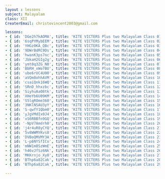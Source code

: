 ```yaml
--- 
layout : lessons 
subject: Malayalam
class: XII
CreaterEmail: christovincent2003@gmail.com

lessons:
- { id: 'DGe2h7kAOMA', title: 'KITE VICTERS Plus two Malayalam Class 01 (First Bell-ഫസ്റ്റ് ബെല്‍)' }
- { id: '6sqPYMybEEM', title: 'KITE VICTERS Plus two Malayalam Class 02 (First Bell-ഫസ്റ്റ് ബെല്‍)' }
- { id: 'YHGz0KA_QBc', title: 'KITE VICTERS Plus two Malayalam Class 03 (First Bell-ഫസ്റ്റ് ബെല്‍)' }
- { id: '9DWrBdRC9Ds', title: 'KITE VICTERS Plus two Malayalam Class 04 (First Bell-ഫസ്റ്റ് ബെല്‍)' }
- { id: 'hwanK3ps7nc', title: 'KITE VICTERS Plus two Malayalam Class 05 (First Bell-ഫസ്റ്റ് ബെല്‍)' }
- { id: 'JbkaH2GIg2g', title: 'KITE VICTERS Plus two Malayalam Class 06 (First Bell-ഫസ്റ്റ് ബെല്‍)' }
- { id: 'ymt0q3ZG_N8', title: 'KITE VICTERS Plus two Malayalam Class 07 (First Bell-ഫസ്റ്റ് ബെല്‍)' }
- { id: 'BbRH_xWo7BU', title: 'KITE VICTERS Plus two Malayalam Class 08 (First Bell-ഫസ്റ്റ് ബെല്‍)' }
- { id: 'ube6rUC4U00', title: 'KITE VICTERS Plus two Malayalam Class 09 (First Bell-ഫസ്റ്റ് ബെല്‍)' }
- { id: 'aVQm8ohhAVM', title: 'KITE VICTERS Plus two Malayalam Class 10 (First Bell-ഫസ്റ്റ് ബെല്‍)' }
- { id: 'csaiQnk16WQ', title: 'KITE VICTERS Plus two Malayalam Class 11 (First Bell-ഫസ്റ്റ് ബെല്‍)' }
- { id: 'SRnD_hhxzbc', title: 'KITE VICTERS Plus two Malayalam Class 12 (First Bell-ഫസ്റ്റ് ബെല്‍)' }
- { id: 'SiyhuAaO8tk', title: 'KITE VICTERS Plus two Malayalam Class 13 (First Bell-ഫസ്റ്റ് ബെല്‍)' }
- { id: 'XHeYb6U09KM', title: 'KITE VICTERS Plus two Malayalam Class 14 (First Bell-ഫസ്റ്റ് ബെല്‍)' }
- { id: 'S5lqROme360', title: 'KITE VICTERS Plus two Malayalam Class 15 (First Bell-ഫസ്റ്റ് ബെല്‍)' }
- { id: '3NKlNSAU3yY', title: 'KITE VICTERS Plus two Malayalam Class 16 (First Bell-ഫസ്റ്റ് ബെല്‍)' }
- { id: 'S-qwfY1Qbm0', title: 'KITE VICTERS Plus two Malayalam Class 17 (First Bell-ഫസ്റ്റ് ബെല്‍)' }
- { id: 'yJgVMdIx0J4', title: 'KITE VICTERS Plus two Malayalam Class 18 (First Bell-ഫസ്റ്റ് ബെല്‍)' }
- { id: 'xS6RBBfn9GQ', title: 'KITE VICTERS Plus two Malayalam Class 19 (First Bell-ഫസ്റ്റ് ബെല്‍)' }
- { id: '-NpV7Amdrh0', title: 'KITE VICTERS Plus two Malayalam Class 20 (First Bell-ഫസ്റ്റ് ബെല്‍)' }
- { id: 'j4r4uR8yCYQ', title: 'KITE VICTERS Plus two Malayalam Class 21 (First Bell-ഫസ്റ്റ് ബെല്‍)' }
- { id: '5v8WWMYKvs8', title: 'KITE VICTERS Plus two Malayalam Class 22 (First Bell-ഫസ്റ്റ് ബെല്‍)' }
- { id: 'DVBoQMVMY3A', title: 'KITE VICTERS Plus two Malayalam Class 23 (First Bell-ഫസ്റ്റ് ബെല്‍)' }
- { id: 'L-p6NYSfICo', title: 'KITE VICTERS Plus two Malayalam Class 24 (First Bell-ഫസ്റ്റ് ബെല്‍)' }
- { id: 'mNW1m8SzWmE', title: 'KITE VICTERS Plus two Malayalam Class 25 (First Bell-ഫസ്റ്റ് ബെല്‍)' }
- { id: 'h46vJfSz6Nk', title: 'KITE VICTERS Plus two Malayalam Class 26 (First Bell-ഫസ്റ്റ് ബെല്‍)' }
- { id: 'MKKrnjo_Xy0', title: 'KITE VICTERS Plus two Malayalam Class 27 (First Bell-ഫസ്റ്റ് ബെല്‍)' }
- { id: 'BThp6a82Cak', title: 'KITE VICTERS Plus two Malayalam Class 28 (First Bell-ഫസ്റ്റ് ബെല്‍)' }
- { id: 'BThp6a82Cak', title: 'KITE VICTERS Plus two Malayalam Class 29 (First Bell-ഫസ്റ്റ് ബെല്‍)' }

---
```

